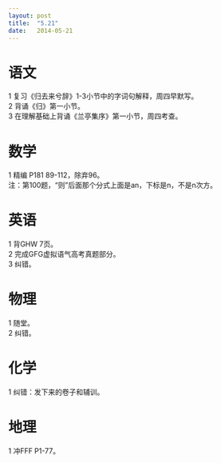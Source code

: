 ```yaml
---
layout: post
title:  "5.21"
date:   2014-05-21
---
```


语文
====
1 复习《归去来兮辞》1-3小节中的字词句解释，周四早默写。  
2 背诵《归》第一小节。  
3 在理解基础上背诵《兰亭集序》第一小节，周四考查。

数学
====
1 精编 P181 89-112，除弃96。  
注：第100题，“则”后面那个分式上面是an，下标是n，不是n次方。

英语
====
1 背GHW 7页。  
2 完成GFG虚拟语气高考真题部分。  
3 纠错。  

物理
====
1 随堂。   
2 纠错。  

化学
====
1 纠错：发下来的卷子和辅训。  

地理
====
1 冲FFF P1-77。  